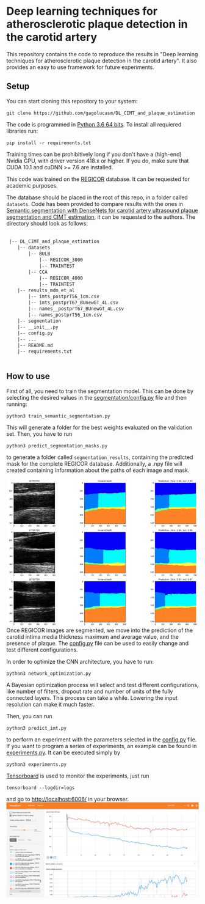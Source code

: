 # Deep learning techniques for atherosclerotic plaque detection in the carotid artery

This repository contains the code to reproduce the results in "Deep learning techniques for atherosclerotic plaque detection in the carotid artery". It also provides an easy to use framework for future experiments.

## Setup
You can start cloning this repository to your system:
```
git clone https://github.com/gagolucasm/DL_CIMT_and_plaque_estimation
```

The code is programmed in [Python 3.6 64 bits](https://www.python.org/downloads/release/python-360/). To install all requiered libraries run:
```
pip install -r requirements.txt
```
Training times can be prohibitively long if you don't have a (high-end) Nvidia GPU, with driver version 418.x or higher. If you do, make sure that CUDA 10.1 and cuDNN >= 7.6 are installed.

This code was trained on the [REGICOR](https://regicor.cat/en/introduction/) database. It can be requested for academic purposes.

The database should be placed in the root of this repo, in a folder called `datasets`. Code has been provided to compare results with the ones in [Semantic segmentation with DenseNets for carotid artery ultrasound plaque segmentation and CIMT estimation](https://doi.org/10.1016/j.artmed.2019.101784), it can be requested to the authors. The directory should look as follows:
```

 |-- DL_CIMT_and_plaque_estimation
    |-- datasets
        |-- BULB
            |-- REGICOR_3000
            |-- TRAINTEST
        |-- CCA
            |-- REGICOR_4000
            |-- TRAINTEST
    |-- results_mdm_et_al
        |-- imts_postprT56_1cm.csv
        |-- imts_postprT67_BUnewGT_4L.csv
        |-- names__postprT67_BUnewGT_4L.csv
        |-- names_postprT56_1cm.csv
    |-- segmentation
    |-- __init__.py
    |-- config.py
    |-- ...
    |-- README.md
    |-- requirements.txt
 
```

## How to use

First of all, you need to train the segmentation model. This can be done by selecting the desired values in the [segmentation/config.py](segmentation/config.py) file and then running:
```
python3 train_semantic_segmentation.py
```
This will generate a folder for the best weights evaluated on the validation set. Then, you have to run 
```
python3 predict_segmentation_masks.py
```

to generate a folder called `segmentation_results`, containing the predicted mask for the complete REGICOR database. Additionally, a .npy file will created containing information about the paths of each image and mask.

![Example of CCA test data](images/example_CCA.png)
Once REGICOR images are segmented, we move into the prediction of the carotid intima media thickness maximum and average value, and the presence of plaque. The [config.py](config.py) file can be used to easily change and test different configurations. 
 
 In order to optimize the CNN architecture, you have to run:
 ```
python3 network_optimization.py
```

A Bayesian optimization process will select and test different configurations, like number of filters, dropout rate and number of units of the fully connected layers. This process can take a while. Lowering the input resolution can make it much faster.

Then, you can run
 ```
python3 predict_imt.py
```
to perform an experiment with the parameters selected in the [config.py](config.py) file. If you want to program a series of experiments, an example can be found in [experiments.py](experiments.py). It can be executed simply by

 ```
python3 experiments.py
```

[Tensorboard](https://www.tensorflow.org/tensorboard) is used to monitor the experiments, just run 
 ```
tensorboard --logdir=logs
```
and go to [http://localhost:6006/](http://localhost:6006/) in your browser.
![Tensorboard example](images/tensorboard.png)